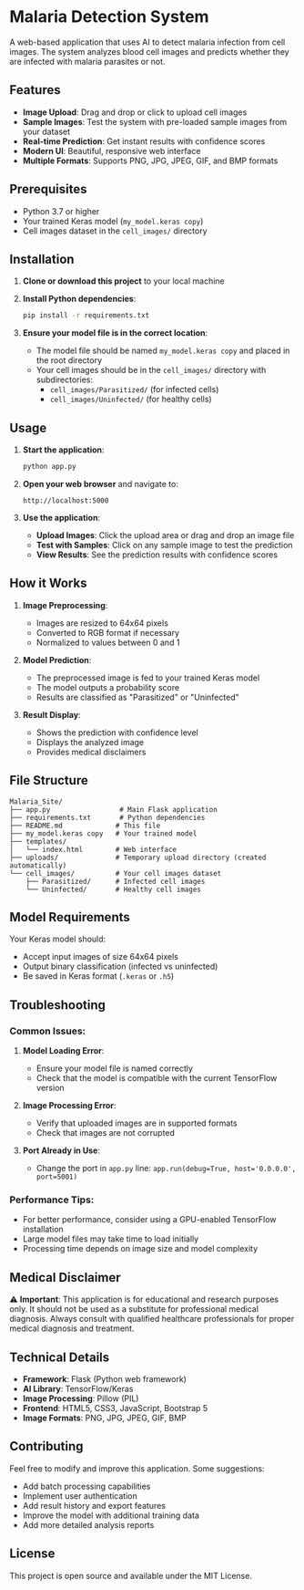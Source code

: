 # Malaria Detection System

A web-based application that uses AI to detect malaria infection from cell images. The system analyzes blood cell images and predicts whether they are infected with malaria parasites or not.

## Features

- **Image Upload**: Drag and drop or click to upload cell images
- **Sample Images**: Test the system with pre-loaded sample images from your dataset
- **Real-time Prediction**: Get instant results with confidence scores
- **Modern UI**: Beautiful, responsive web interface
- **Multiple Formats**: Supports PNG, JPG, JPEG, GIF, and BMP formats

## Prerequisites

- Python 3.7 or higher
- Your trained Keras model (`my_model.keras copy`)
- Cell images dataset in the `cell_images/` directory

## Installation

1. **Clone or download this project** to your local machine

2. **Install Python dependencies**:
   ```bash
   pip install -r requirements.txt
   ```

3. **Ensure your model file is in the correct location**:
   - The model file should be named `my_model.keras copy` and placed in the root directory
   - Your cell images should be in the `cell_images/` directory with subdirectories:
     - `cell_images/Parasitized/` (for infected cells)
     - `cell_images/Uninfected/` (for healthy cells)

## Usage

1. **Start the application**:
   ```bash
   python app.py
   ```

2. **Open your web browser** and navigate to:
   ```
   http://localhost:5000
   ```

3. **Use the application**:
   - **Upload Images**: Click the upload area or drag and drop an image file
   - **Test with Samples**: Click on any sample image to test the prediction
   - **View Results**: See the prediction results with confidence scores

## How it Works

1. **Image Preprocessing**: 
   - Images are resized to 64x64 pixels
   - Converted to RGB format if necessary
   - Normalized to values between 0 and 1

2. **Model Prediction**:
   - The preprocessed image is fed to your trained Keras model
   - The model outputs a probability score
   - Results are classified as "Parasitized" or "Uninfected"

3. **Result Display**:
   - Shows the prediction with confidence level
   - Displays the analyzed image
   - Provides medical disclaimers

## File Structure

```
Malaria_Site/
├── app.py                 # Main Flask application
├── requirements.txt       # Python dependencies
├── README.md             # This file
├── my_model.keras copy   # Your trained model
├── templates/
│   └── index.html        # Web interface
├── uploads/              # Temporary upload directory (created automatically)
└── cell_images/          # Your cell images dataset
    ├── Parasitized/      # Infected cell images
    └── Uninfected/       # Healthy cell images
```

## Model Requirements

Your Keras model should:
- Accept input images of size 64x64 pixels
- Output binary classification (infected vs uninfected)
- Be saved in Keras format (`.keras` or `.h5`)

## Troubleshooting

### Common Issues:

1. **Model Loading Error**:
   - Ensure your model file is named correctly
   - Check that the model is compatible with the current TensorFlow version

2. **Image Processing Error**:
   - Verify that uploaded images are in supported formats
   - Check that images are not corrupted

3. **Port Already in Use**:
   - Change the port in `app.py` line: `app.run(debug=True, host='0.0.0.0', port=5001)`

### Performance Tips:

- For better performance, consider using a GPU-enabled TensorFlow installation
- Large model files may take time to load initially
- Processing time depends on image size and model complexity

## Medical Disclaimer

⚠️ **Important**: This application is for educational and research purposes only. It should not be used as a substitute for professional medical diagnosis. Always consult with qualified healthcare professionals for proper medical diagnosis and treatment.

## Technical Details

- **Framework**: Flask (Python web framework)
- **AI Library**: TensorFlow/Keras
- **Image Processing**: Pillow (PIL)
- **Frontend**: HTML5, CSS3, JavaScript, Bootstrap 5
- **Image Formats**: PNG, JPG, JPEG, GIF, BMP

## Contributing

Feel free to modify and improve this application. Some suggestions:
- Add batch processing capabilities
- Implement user authentication
- Add result history and export features
- Improve the model with additional training data
- Add more detailed analysis reports

## License

This project is open source and available under the MIT License. 